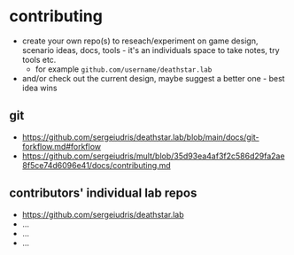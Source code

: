 # contributing

- create your own repo(s) to reseach/experiment on game design, scenario ideas, docs, tools - it's an individuals space to take notes, try tools etc.
    - for example `github.com/username/deathstar.lab`
- and/or check out the current design, maybe suggest a better one - best idea wins

## git

- https://github.com/sergeiudris/deathstar.lab/blob/main/docs/git-forkflow.md#forkflow
- https://github.com/sergeiudris/mult/blob/35d93ea4af3f2c586d29fa2ae8f5ce74d6096e41/docs/contributing.md

## contributors' individual lab repos

- https://github.com/sergeiudris/deathstar.lab
- ...
- ...
- ...
